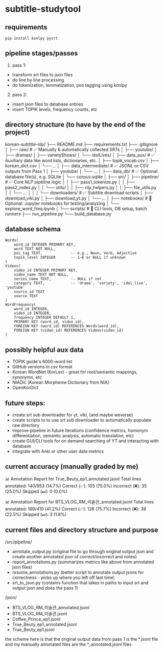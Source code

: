 # subtitle-studytool

## requirements
```
pip install konlpy pysrt
```

## pipeline stages/passes
1. pass 1:
- transform srt files to json files
- do line by line processing
- do tokenization, lemmatization, pos tagging using konlpy
2. pass 2:
- insert json files to database entries
- insert TOPIK levels, frequency counts, etc

## directory structure (to have by the end of the project)
korean-subtitle-nlp/
├── README.md
├── requirements.txt
├── .gitignore
│
├── raw/                         # ✅ Manually & automatically collected SRTs
│   ├── youtube/
│   ├── dramas/
│   ├── varietyShows/
│   └── idolLives/
│
├── data_aux/                    # ✅ Auxiliary data like word lists, dictionaries, etc.
│   ├── topik_vocab.csv
│   ├── korean_dict.csv
│   └── ...
│
├── data_intermediate/          # ✅ JSONL or CSV outputs from Pass 1
│   ├── youtube/
│   └── ...
│
├── data_db/                     # ✅ Optional: database file(s), e.g. SQLite
│   └── corpus.sqlite
│
├── src/
│   ├── pipeline/                # ✅ Core NLP pipeline logic
│   │   ├── pass1_tokenize.py
│   │   ├── pass2_index.py
│   │   └── utils/
│   │       ├── nlp_helpers.py
│   │       ├── file_utils.py
│   │       └── ...
│   │
│   └── downloaders/            # ✅ Subtitle download scripts
│       ├── download_viki.py
│       ├── download_yt.py
│       └── ...
│
├── notebooks/                  # 📓 Optional: Jupyter notebooks for testing/analyzing
│   └── explore_word_freq.ipynb
│
└── scripts/                    # 🔁 CLI tools, DB setup, batch runners
    ├── run_pipeline.py
    └── build_database.py


## database schema
    Words(
        word_id INTEGER PRIMARY KEY,
        word TEXT NOT NULL,
        pos_tag TEXT,             -- e.g., Noun, Verb, Adjective
        topik_level INTEGER       -- 1–6 or NULL if unknown
    )
    Videos( 
        video_id INTEGER PRIMARY KEY,
        video_name TEXT NOT NULL,
        series_name TEXT,         -- NULL if not 
        category TEXT,            -- 'drama', 'variety', 'idol_live', 'youtube'
        source_id TEXT            
        source TEXT
    )
    WordFrequency(
        word_id INTEGER,
        video_id INTEGER,
        frequency INTEGER DEFAULT 1,
        PRIMARY KEY (word_id, video_id),
        FOREIGN KEY (word_id) REFERENCES Words(word_id),
        FOREIGN KEY (video_id) REFERENCES Videos(video_id)
    )

## possibly helpful aux data
- TOPIK guide's 6000-word list
- GitHub versions in csv format
- Korean WordNet (KorLex) - great for root/semantic mappings, synonyms, etc
- NIADic (Korean Morpheme Dictionary from NIA)
- OpenKorDict

## future steps:
- create srt sub downloader for yt, viki, (and maybe weverse)
- create scripts to to use srt sub downloader to automatically populate raw directory
- improve pipeline in future iterations (confidence metrics, homonym differentiation, semantic analysis, automatic translation, etc)
- create GUI/CLI tools for on demand searching of YT and interacting with database
- integrate with Anki or other user data metrics


## current accuracy (manually graded by me)
📊 Annotation Report for True_Beuty_ep1_annotated.jsonl
Total lines annotated: 140/953 (14.7%)
Correct (✅):     105 (75.0%)
Incorrect (❌):   35 (25.0%)
Skipped (⏭):     0 (0.0%)

📊 Annotation Report for BTS_VLOG_RM_미술관_annotated.jsonl
Total lines annotated: 169/410 (41.2%)
Correct (✅):     128 (75.7%)
Incorrect (❌):   38 (22.5%)
Skipped (⏭):     3 (1.8%)


## current files and directory structure and purpose
/src/pipeline/
- annotate_output.py (original file to go through original output json and create another annotated json of correct/incorrect and notes)
- report_annotations.py (summarizes metrics like above from annotated json files)
- resume_annotations.py (better script to annotate output jsons for correctness - picks up where you left off last time)
- srt_to_json.py (contains function that takes in paths to input srt and output json and does the pass 1)

/json/
- BTS_VLOG_RM_미술관_annotated.jsonl
- BTS_VLOG_RM_미술관.jsonl
- Coffee_Prince_ep1.jsonl
- True_Beuty_ep1_annotated.jsonl
- True_Beuty_ep1.jsonl

the scheme here is that the original output data from pass 1 is the *.jsonl file and my manually annotated files are the *_annotated.jsonl files




